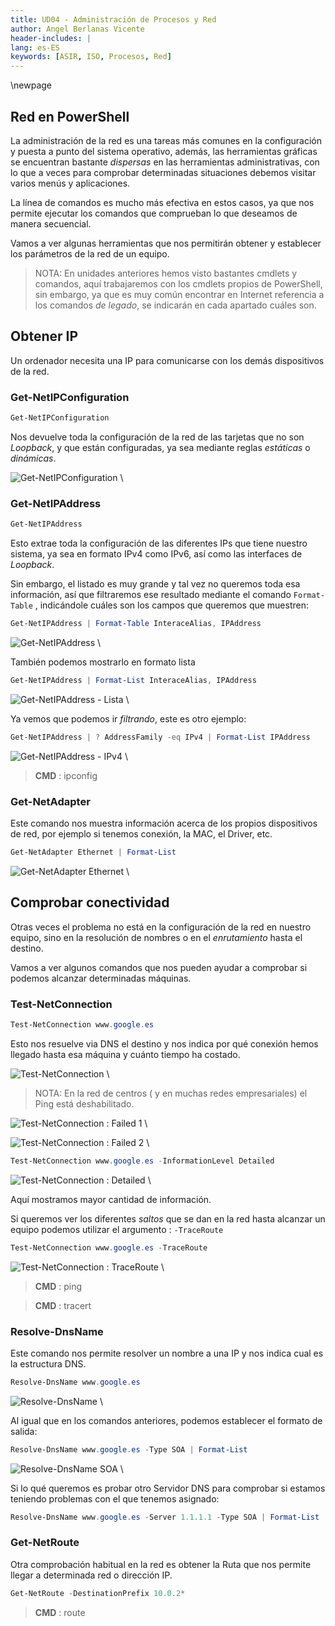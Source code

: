 ```yaml
---
title: UD04 - Administración de Procesos y Red
author: Angel Berlanas Vicente
header-includes: |
lang: es-ES
keywords: [ASIR, ISO, Procesos, Red]
---
```


\newpage

## Red en PowerShell

La administración de la red es una tareas más comunes en la configuración y puesta a punto del sistema operativo, además, las herramientas gráficas se encuentran bastante *dispersas* en las herramientas administrativas, con lo que a veces para comprobar determinadas situaciones debemos visitar varios menús y aplicaciones.

La línea de comandos es mucho más efectiva en estos casos, ya que nos permite ejecutar los comandos que comprueban lo que deseamos de manera secuencial.

Vamos a ver algunas herramientas que nos permitirán obtener y establecer los parámetros de la red de un equipo.

> NOTA: En unidades anteriores hemos visto bastantes cmdlets y comandos, aquí trabajaremos con los cmdlets propios de PowerShell, sin embargo, ya que es muy común encontrar en Internet referencia a los comandos *de legado*, se indicarán en cada apartado cuáles son.

## Obtener IP

Un ordenador necesita una IP para comunicarse con los demás dispositivos de la red.

### Get-NetIPConfiguration


``` powershell
Get-NetIPConfiguration
```

Nos devuelve toda la configuración de la red de las tarjetas que no son *Loopback*, y que están configuradas, ya sea mediante reglas *estáticas* o *dinámicas*.


![Get-NetIPConfiguration](RedBasicaWindows/RedBasicaPS_01.png)
\


### Get-NetIPAddress

``` powershell
Get-NetIPAddress
```

Esto extrae toda la configuración de las diferentes IPs que tiene nuestro sistema, ya sea en formato IPv4 como IPv6, así como las interfaces de *Loopback*.


Sin embargo, el listado es muy grande y tal vez no queremos toda esa información, así que filtraremos ese resultado mediante el comando `Format-Table` , indicándole cuáles son los campos que queremos que muestren:

``` powershell
Get-NetIPAddress | Format-Table InteraceAlias, IPAddress
```

![Get-NetIPAddress](RedBasicaWindows/RedBasicaPS_02.png)
\

También podemos mostrarlo en formato lista

``` powershell
Get-NetIPAddress | Format-List InteraceAlias, IPAddress
```
![Get-NetIPAddress - Lista](RedBasicaWindows/RedBasicaPS_03.png)
\ 

Ya vemos que podemos ir *filtrando*, este es otro ejemplo:

``` powershell
Get-NetIPAddress | ? AddressFamily -eq IPv4 | Format-List IPAddress
```

![Get-NetIPAddress - IPv4](RedBasicaWindows/RedBasicaPS_04.png)
\ 

>**CMD** : ipconfig

### Get-NetAdapter

Este comando nos muestra información acerca de los propios dispositivos de red, por ejemplo si tenemos conexión, la MAC, el Driver, etc.

``` powershell
Get-NetAdapter Ethernet | Format-List
```

![Get-NetAdapter Ethernet](RedBasicaWindows/RedBasicaPS_06.png)
\ 

## Comprobar conectividad

Otras veces el problema no está en la configuración de la red en nuestro equipo, sino en la resolución de nombres o en el *enrutamiento* hasta el destino.

Vamos a ver algunos comandos que nos pueden ayudar a comprobar si podemos alcanzar determinadas máquinas.

### Test-NetConnection 

``` powershell
Test-NetConnection www.google.es
```

Esto nos resuelve via DNS el destino y nos indica por qué conexión hemos llegado hasta esa máquina y cuánto tiempo ha costado.

![Test-NetConnection](RedBasicaWindows/RedBasicaPS_08.png)
\ 

> NOTA: En la red de centros ( y en muchas redes empresariales) el Ping está deshabilitado.

![Test-NetConnection : Failed 1](RedBasicaWindows/RedBasicaPS_09.png)
\

![Test-NetConnection : Failed 2](RedBasicaWindows/RedBasicaPS_10.png)
\

``` powershell
Test-NetConnection www.google.es -InformationLevel Detailed
```

![Test-NetConnection : Detailed](RedBasicaWindows/RedBasicaPS_11.png)
\

Aquí mostramos mayor cantidad de información.


Si queremos ver los diferentes *saltos* que se dan en la red hasta alcanzar un equipo podemos utilizar el argumento : `-TraceRoute`

``` powershell
Test-NetConnection www.google.es -TraceRoute
```

![Test-NetConnection : TraceRoute](RedBasicaWindows/RedBasicaPS_14.png)
\

>**CMD** : ping

>**CMD** : tracert

### Resolve-DnsName

Este comando nos permite resolver un nombre a una IP y nos indica cual es la estructura DNS.


``` powershell
Resolve-DnsName www.google.es
```
![Resolve-DnsName](RedBasicaWindows/RedBasicaPS_12.png)
\ 

Al igual que en los comandos anteriores, podemos establecer el formato de salida:

``` powershell
Resolve-DnsName www.google.es -Type SOA | Format-List
```

![Resolve-DnsName SOA](RedBasicaWindows/RedBasicaPS_13.png)
\ 

Si lo qué queremos es probar otro Servidor DNS para comprobar si estamos teniendo problemas con el que tenemos asignado:

``` powershell
Resolve-DnsName www.google.es -Server 1.1.1.1 -Type SOA | Format-List
```


### Get-NetRoute

Otra comprobación habitual en la red es obtener la Ruta que nos permite llegar a determinada red o dirección IP.

``` powershell
Get-NetRoute -DestinationPrefix 10.0.2*
```

>**CMD** : route
